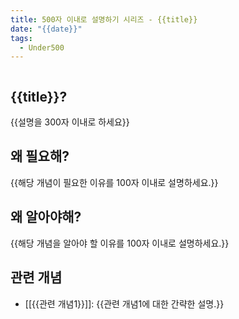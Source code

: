 ```yaml
---
title: 500자 이내로 설명하기 시리즈 - {{title}}
date: "{{date}}"
tags:
  - Under500
---
```

```toc
```
## {{title}}?

{{설명을 300자 이내로 하세요}}

## 왜 필요해?

{{해당 개념이 필요한 이유를 100자 이내로 설명하세요.}}

## 왜 알아야해?

{{해당 개념을 알아야 할 이유를 100자 이내로 설명하세요.}}

## 관련 개념

- [[{{관련 개념1}}]]: {{관련 개념1에 대한 간략한 설명.}}

